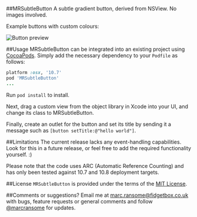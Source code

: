 ##MRSubtleButton
A subtle gradient button, derived from NSView.  No images involved.

Example buttons with custom colours:

![Button preview](http://www.fidgetbox.co.uk/mrsubtlebutton2.png)

##Usage
MRSubtleButton can be integrated into an existing project using [CocoaPods](http://cocoapods.org). Simply add the necessary dependency to your `Podfile` as follows:

```ruby
platform :osx, '10.7'
pod 'MRSubtleButton'
...
```

Run `pod install` to install.

Next, drag a custom view from the object library in Xcode into your UI, and change its class to MRSubtleButton.

Finally, create an outlet for the button and set its title by sending it a message such as `[button setTitle:@"hello world"]`.

##Limitations
The current release lacks any event-handling capabilities.  Look for this in a future release, or feel free to add the required functionality yourself. :)

Please note that the code uses ARC (Automatic Reference Counting) and has only been tested against 10.7 and 10.8 deployment targets.

##License
`MRSubtleButton` is provided under the terms of the [MIT License](http://opensource.org/licenses/mit-license.php).

##Comments or suggestions?
Email me at [marc.ransome@fidgetbox.co.uk](mailto://marc.ransome@fidgetbox.co.uk) with bugs, feature requests or general comments and follow [@marcransome](http://www.twitter.com/marcransome) for updates.
